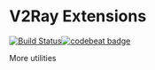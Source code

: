 # V2Ray Extensions

[![Build Status][1]][2][![codebeat badge][3]][4]

[1]: https://travis-ci.org/v2ray/ext.svg?branch=master "Build Status badge"
[2]: https://travis-ci.org/v2ray/ext "Travis-CI Build Status"
[3]: https://codebeat.co/badges/3a2163a8-cb1a-41ba-a860-bf60e2fa5050 "CodeBeat badge"
[4]: https://codebeat.co/projects/github-com-v2ray-ext-master "CodeBeat status"

More utilities
